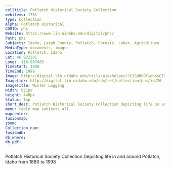 ```yaml
---
colltitle: Potlatch Historical Society Collection
webitems: 1781
Type: Collection
Alpha: Potlatch Historical
CDMID: phs
Website: https://www.lib.uidaho.edu/digital/phs/
Path: phs
Subjects: Idaho, Latah County, Potlatch, Forests, Labor, Agriculture 
MediaType: documents, images
Location: Potlatch, Idaho
Lat: 46.922281
Long: -116.907683
TimeStart: 1880
TimeEnd: 1998
Image: http://digital.lib.uidaho.edu/utils/ajaxhelper/?CISOROOT=phs&CISOPTR=26&action=2&DMSCALE=30&DMWIDTH=812&DMHEIGHT=748&DMX=0&DMY=0&DMTEXT=&DMROTATE=0
ImageLink: http://digital.lib.uidaho.edu/cdm/ref/collection/phs/id/26
ImageTitle: Winter Logging
width: 621px
height: 448px
Status: Top
short_desc: Potlatch Historical Society Collection Depicting life in and around Potlatch, Idaho from 1880 to 1998
menu: table map subjects all
mapcenter: 
fusionmap: 
zoom: 
Collection_num: 
fusiondb: 
db_where: 
db_pdf: 
---
```

Potlatch Historical Society Collection Depicting life in and around Potlatch, Idaho from 1880 to 1998